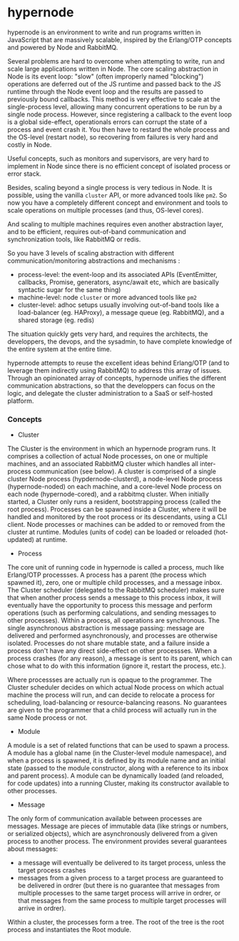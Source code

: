 hypernode
=========

hypernode is an environment to write and run programs written in JavaScript that are massively scalable, inspired by the Erlang/OTP concepts and powered by Node and RabbitMQ.

Several problems are hard to overcome when attempting to write, run and scale large applications written in Node. The core scaling abstraction in Node is its event loop: "slow" (often improperly named "blocking") operations are deferred out of the JS runtime and passed back to the JS runtime through the Node event loop and the results are passed to previously bound callbacks.
This method is very effective to scale at the single-process level, allowing many concurrent operations to be run by a single node process. However, since registering a callback to the event loop is a global side-effect, operationals errors can corrupt the state of a process and event crash it. You then have to restard the whole process and the OS-level (restart node), so recovering from failures is very hard and costly in Node.

Useful concepts, such as monitors and supervisors, are very hard to implement in Node since there is no efficient concept of isolated process or error stack.

Besides, scaling beyond a single process is very tedious in Node. It is possible, using the vanilla `cluster` API, or more advanced tools like `pm2`. So now you have a completely different concept and environment and tools to scale operations on multiple processes (and thus, OS-level cores).

And scaling to multiple machines requires even another abstraction layer, and to be efficient, requires out-of-band communication and synchronization tools, like RabbitMQ or redis.

So you have 3 levels of scaling abstraction with different communication/monitoring abstractions and mechanisms :
- process-level: the event-loop and its associated APIs (EventEmitter, callbacks, Promise, generators, async/await etc, which are basically syntactic sugar for the same thing)
- machine-level: node `cluster` or more advanced tools like `pm2`
- cluster-level: adhoc setups usually involving out-of-band tools like a load-balancer (eg. HAProxy), a message queue (eg. RabbitMQ), and a shared storage (eg. redis)

The situation quickly gets very hard, and requires the architects, the developpers, the devops, and the sysadmin, to have complete knowledge of the entire system at the entire time.

hypernode attempts to reuse the excellent ideas behind Erlang/OTP (and to leverage them indirectly using RabbitMQ) to address this array of issues. Through an opinionated array of concepts, hypernode unifies the different communication abstractions, so that the developpers can focus on the logic, and delegate the cluster administration to a SaaS or self-hosted platform.


### Concepts

- Cluster

The Cluster is the environment in which an hypernode program runs. It comprises a collection of actual Node processes, on one or multiple machines, and an associated RabbitMQ cluster which handles all inter-process communication (see below). A cluster is comprised of a single cluster Node process (hypdernode-clusterd), a node-level Node process (hypernode-noded) on each machine, and a core-level Node process on each node (hypernode-cored), and a rabbitmq cluster.
When initially started, a Cluster only runs a resident, bootstrapping process (called the root process). Processes can be spawned inside a Cluster, where it will be handled and monitored by the root process or its descendants, using a CLI client.
Node processes or machines can be added to or removed from the cluster at runtime.
Modules (units of code) can be loaded or reloaded (hot-updated) at runtime.

- Process

The core unit of running code in hypernode is called a process, much like Erlang/OTP processses. A process has a parent (the process which spawned it), zero, one or multiple child processes, and a message inbox. The Cluster scheduler (delegated to the RabbitMQ scheduler) makes sure that when another process sends a message to this process inbox, it will eventually have the opportunity to process this message and perform operations (such as performing calculations, and sending messages to other processes).
Within a process, all operations are synchronous. The single asynchronous abstraction is message passing: message are delivered and performed asynchronously, and processes are otherwise isolated. Processes do not share mutable state, and a failure inside a process don't have any direct side-effect on other processses. When a process crashes (for any reason), a message is sent to its parent, which can chose what to do with this information (ignore it, restart the process, etc.).

Where processses are actually run is opaque to the programmer. The Cluster scheduler decides on which actual Node process on which actual machine the process will run, and can decide to relocate a process for scheduling, load-balancing or resource-balancing reasons. No guarantees are given to the programmer that a child process will actually run in the same Node process or not.

- Module

A module is a set of related functions that can be used to spawn a process. A module has a global name (in the Cluster-level module namespace), and when a process is spawned, it is defined by its module name and an initial state (passed to the module constructor, along with a reference to its inbox and parent process).
A module can be dynamically loaded (and reloaded, for code updates) into a running Cluster, making its constructor available to other processes.

- Message

The only form of communication available between processes are messages. Message are pieces of immutable data (like strings or numbers, or serialized objects), which are asynchronously delivered from a given process to another process. The environment provides several guarantees about messages:
- a message will eventually be delivered to its target process, unless the target process crashes
- messages from a given process to a target process are guaranteed to be delivered in ordrer (but there is no guarantee that messages from multiple processes to the same target process will arrive in ordrer, or that messages from the same process to multiple target processes will arrive in ordrer).

Within a cluster, the processes form a tree. The root of the tree is the root process and instantiates the Root module.
